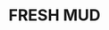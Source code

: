 ---
title: "FRESH MUD"
price: "TBA"
desc: "Opis nije dostupan"
img_path: "/assets/img/A.MIG-1402.jpg"
brand: AMMO
available: true
cat: "weathering"
subcat: "ENAMEL EFFECTS (35 mL)"
subsubcat: "SS"
---